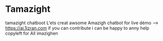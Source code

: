 # Tamazight
tamazight chatboot
L'ets creat awsome Amazigh chatbot
for live démo --> https://ai.1izran.com
if you can contribute i can be happy to anny help
copyleft for All imazighen
